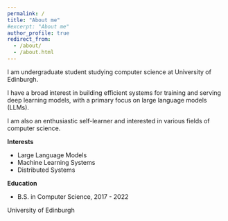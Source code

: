 ```yaml
---
permalink: /
title: "About me"
#excerpt: "About me"
author_profile: true
redirect_from: 
  - /about/
  - /about.html
---
```



I am undergraduate student studying computer science at University of Edinburgh.

I have a broad interest in building efficient systems for training and serving deep learning models, with a primary focus on large language models (LLMs).

I am also an enthusiastic self-learner and interested in various fields of computer science.

**Interests**

- Large Language Models
- Machine Learning Systems  
- Distributed Systems

**Education**

- B.S. in Computer Science, 2017 - 2022

University of Edinburgh